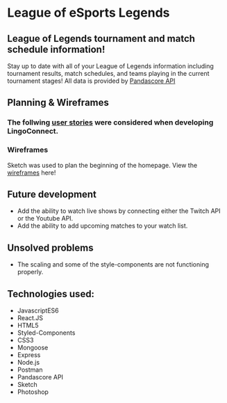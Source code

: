 # League of eSports Legends


## League of Legends tournament and match schedule information!
Stay up to date with all of your League of Legends information including tournament results, match schedules, and teams playing in the current tournament stages!
All data is provided by [Pandascore API](https://pandascore.co/welcome)


## Planning & Wireframes

### The follwing [user stories](https://raw.githubusercontent.com/jablan08/LingoConnect_frontend/josh/src/components/resources/LC_user_stories.png) were considered when developing LingoConnect.


### Wireframes
Sketch was used to plan the beginning of the homepage. View the [wireframes](https://sketch.cloud/s/Gz4eO?settings=Gz4eO) here!



## Future development
* Add the ability to watch live shows by connecting either the Twitch API or the Youtube API.
* Add the ability to add upcoming matches to your watch list.


## Unsolved problems

* The scaling and some of the style-components are not functioning properly.


## Technologies used:
* JavascriptES6
* React.JS
* HTML5
* Styled-Components
* CSS3
* Mongoose
* Express
* Node.js
* Postman
* Pandascore API
* Sketch
* Photoshop
